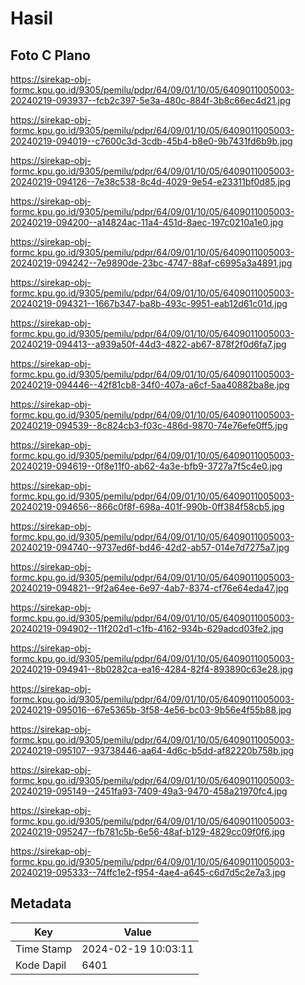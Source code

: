 # Hasil

## Foto C Plano

https://sirekap-obj-formc.kpu.go.id/9305/pemilu/pdpr/64/09/01/10/05/6409011005003-20240219-093937--fcb2c397-5e3a-480c-884f-3b8c66ec4d21.jpg

https://sirekap-obj-formc.kpu.go.id/9305/pemilu/pdpr/64/09/01/10/05/6409011005003-20240219-094019--c7600c3d-3cdb-45b4-b8e0-9b7431fd6b9b.jpg

https://sirekap-obj-formc.kpu.go.id/9305/pemilu/pdpr/64/09/01/10/05/6409011005003-20240219-094126--7e38c538-8c4d-4029-9e54-e23311bf0d85.jpg

https://sirekap-obj-formc.kpu.go.id/9305/pemilu/pdpr/64/09/01/10/05/6409011005003-20240219-094200--a14824ac-11a4-451d-8aec-197c0210a1e0.jpg

https://sirekap-obj-formc.kpu.go.id/9305/pemilu/pdpr/64/09/01/10/05/6409011005003-20240219-094242--7e9890de-23bc-4747-88af-c6995a3a4891.jpg

https://sirekap-obj-formc.kpu.go.id/9305/pemilu/pdpr/64/09/01/10/05/6409011005003-20240219-094321--1667b347-ba8b-493c-9951-eab12d61c01d.jpg

https://sirekap-obj-formc.kpu.go.id/9305/pemilu/pdpr/64/09/01/10/05/6409011005003-20240219-094413--a939a50f-44d3-4822-ab67-878f2f0d6fa7.jpg

https://sirekap-obj-formc.kpu.go.id/9305/pemilu/pdpr/64/09/01/10/05/6409011005003-20240219-094446--42f81cb8-34f0-407a-a6cf-5aa40882ba8e.jpg

https://sirekap-obj-formc.kpu.go.id/9305/pemilu/pdpr/64/09/01/10/05/6409011005003-20240219-094539--8c824cb3-f03c-486d-9870-74e76efe0ff5.jpg

https://sirekap-obj-formc.kpu.go.id/9305/pemilu/pdpr/64/09/01/10/05/6409011005003-20240219-094619--0f8e11f0-ab62-4a3e-bfb9-3727a7f5c4e0.jpg

https://sirekap-obj-formc.kpu.go.id/9305/pemilu/pdpr/64/09/01/10/05/6409011005003-20240219-094656--866c0f8f-698a-401f-990b-0ff384f58cb5.jpg

https://sirekap-obj-formc.kpu.go.id/9305/pemilu/pdpr/64/09/01/10/05/6409011005003-20240219-094740--9737ed6f-bd46-42d2-ab57-014e7d7275a7.jpg

https://sirekap-obj-formc.kpu.go.id/9305/pemilu/pdpr/64/09/01/10/05/6409011005003-20240219-094821--9f2a64ee-6e97-4ab7-8374-cf76e64eda47.jpg

https://sirekap-obj-formc.kpu.go.id/9305/pemilu/pdpr/64/09/01/10/05/6409011005003-20240219-094902--11f202d1-c1fb-4162-934b-629adcd03fe2.jpg

https://sirekap-obj-formc.kpu.go.id/9305/pemilu/pdpr/64/09/01/10/05/6409011005003-20240219-094941--8b0282ca-ea16-4284-82f4-893890c63e28.jpg

https://sirekap-obj-formc.kpu.go.id/9305/pemilu/pdpr/64/09/01/10/05/6409011005003-20240219-095016--67e5365b-3f58-4e56-bc03-9b56e4f55b88.jpg

https://sirekap-obj-formc.kpu.go.id/9305/pemilu/pdpr/64/09/01/10/05/6409011005003-20240219-095107--93738446-aa64-4d6c-b5dd-af82220b758b.jpg

https://sirekap-obj-formc.kpu.go.id/9305/pemilu/pdpr/64/09/01/10/05/6409011005003-20240219-095149--2451fa93-7409-49a3-9470-458a21970fc4.jpg

https://sirekap-obj-formc.kpu.go.id/9305/pemilu/pdpr/64/09/01/10/05/6409011005003-20240219-095247--fb781c5b-6e56-48af-b129-4829cc09f0f6.jpg

https://sirekap-obj-formc.kpu.go.id/9305/pemilu/pdpr/64/09/01/10/05/6409011005003-20240219-095333--74ffc1e2-f954-4ae4-a645-c6d7d5c2e7a3.jpg


## Metadata

| Key        | Value               |
| ---------- | ------------------- |
| Time Stamp | 2024-02-19 10:03:11 |
| Kode Dapil | 6401                |



